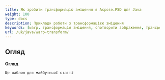 ```yaml
---
title: Як зробити трансформацію зміщення в Aspose.PSD для Java
weight: 100
type: docs
description: Приклади роботи з трансформацією зміщення
keywords: [warp, трансформація зміщення, спотворити зображення, трансформація зміщення, psd, api psd, java, зразок коду]
url: /uk/java/warp-transform/
---
```


## **Огляд**

**Огляд**
	
	Це шаблон для майбутньої статті
